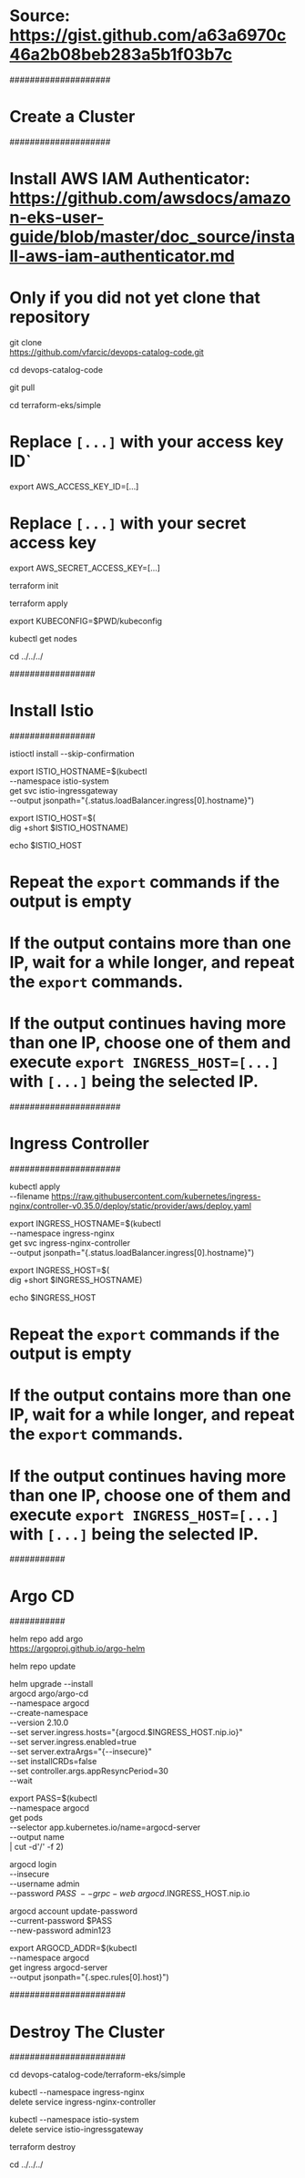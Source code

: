 # Source: https://gist.github.com/a63a6970c46a2b08beb283a5b1f03b7c

####################
# Create a Cluster #
####################

# Install AWS IAM Authenticator: https://github.com/awsdocs/amazon-eks-user-guide/blob/master/doc_source/install-aws-iam-authenticator.md

# Only if you did not yet clone that repository
git clone \
    https://github.com/vfarcic/devops-catalog-code.git

cd devops-catalog-code

git pull

cd terraform-eks/simple

# Replace `[...]` with your access key ID`
export AWS_ACCESS_KEY_ID=[...]

# Replace `[...]` with your secret access key
export AWS_SECRET_ACCESS_KEY=[...]

terraform init

terraform apply

export KUBECONFIG=$PWD/kubeconfig

kubectl get nodes

cd ../../../

#################
# Install Istio #
#################

istioctl install --skip-confirmation

export ISTIO_HOSTNAME=$(kubectl \
    --namespace istio-system \
    get svc istio-ingressgateway \
    --output jsonpath="{.status.loadBalancer.ingress[0].hostname}")

export ISTIO_HOST=$(\
    dig +short $ISTIO_HOSTNAME)

echo $ISTIO_HOST

# Repeat the `export` commands if the output is empty

# If the output contains more than one IP, wait for a while longer, and repeat the `export` commands.

# If the output continues having more than one IP, choose one of them and execute `export INGRESS_HOST=[...]` with `[...]` being the selected IP.

######################
# Ingress Controller #
######################

kubectl apply \
    --filename https://raw.githubusercontent.com/kubernetes/ingress-nginx/controller-v0.35.0/deploy/static/provider/aws/deploy.yaml

export INGRESS_HOSTNAME=$(kubectl \
    --namespace ingress-nginx \
    get svc ingress-nginx-controller \
    --output jsonpath="{.status.loadBalancer.ingress[0].hostname}")

export INGRESS_HOST=$(\
    dig +short $INGRESS_HOSTNAME)

echo $INGRESS_HOST

# Repeat the `export` commands if the output is empty

# If the output contains more than one IP, wait for a while longer, and repeat the `export` commands.

# If the output continues having more than one IP, choose one of them and execute `export INGRESS_HOST=[...]` with `[...]` being the selected IP.

###########
# Argo CD #
###########

helm repo add argo \
    https://argoproj.github.io/argo-helm

helm repo update

helm upgrade --install \
    argocd argo/argo-cd \
    --namespace argocd \
    --create-namespace \
    --version 2.10.0 \
    --set server.ingress.hosts="{argocd.$INGRESS_HOST.nip.io}" \
    --set server.ingress.enabled=true \
    --set server.extraArgs="{--insecure}" \
    --set installCRDs=false \
    --set controller.args.appResyncPeriod=30 \
    --wait

export PASS=$(kubectl \
    --namespace argocd \
    get pods \
    --selector app.kubernetes.io/name=argocd-server \
    --output name \
    | cut -d'/' -f 2)

argocd login \
    --insecure \
    --username admin \
    --password $PASS \
    --grpc-web \
    argocd.$INGRESS_HOST.nip.io

argocd account update-password \
    --current-password $PASS \
    --new-password admin123

export ARGOCD_ADDR=$(kubectl \
    --namespace argocd \
    get ingress argocd-server \
    --output jsonpath="{.spec.rules[0].host}")

#######################
# Destroy The Cluster #
#######################

cd devops-catalog-code/terraform-eks/simple

kubectl --namespace ingress-nginx \
    delete service ingress-nginx-controller

kubectl --namespace istio-system \
    delete service istio-ingressgateway

terraform destroy

cd ../../../
